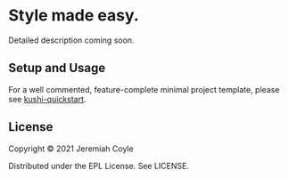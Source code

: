 # Style made easy.

Detailed description coming soon.

## Setup and Usage
For a well commented, feature-complete minimal project template, please see [kushi-quickstart](https://github.com/paintparty/kushi-quickstart).



## License

Copyright © 2021 Jeremiah Coyle

Distributed under the EPL License. See LICENSE.
